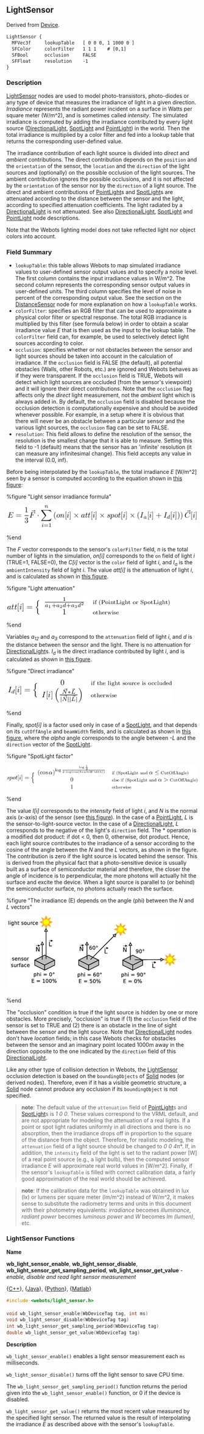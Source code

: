 ## LightSensor

Derived from [Device](#device).

```
LightSensor {
  MFVec3f     lookupTable   [ 0 0 0, 1 1000 0 ]
  SFColor     colorFilter   1 1 1    # [0,1]
  SFBool      occlusion     FALSE
  SFFloat     resolution    -1
}
```

### Description

[LightSensor](#lightsensor) nodes are used to model photo-transistors,
photo-diodes or any type of device that measures the irradiance of light in a
given direction. *Irradiance* represents the radiant power incident on a surface
in Watts per square meter (W/m^2), and is sometimes called *intensity*. The
simulated irradiance is computed by adding the irradiance contributed by every
light source ([DirectionalLight](#directionallight), [SpotLight](#spotlight) and
[PointLight](#pointlight)) in the world. Then the total irradiance is multiplied
by a color filter and fed into a lookup table that returns the corresponding
user-defined value.

The irradiance contribution of each light source is divided into *direct* and
*ambient* contributions. The direct contribution depends on the `position` and
the `orientation` of the sensor, the `location` and the `direction` of the light
sources and (optionally) on the possible occlusion of the light sources. The
ambient contribution ignores the possible occlusions, and it is not affected by
the `orientation` of the sensor nor by the `direction` of a light source. The
direct and ambient contributions of [PointLight](#pointlight)s and
[SpotLight](#spotlight)s are attenuated according to the distance between the
sensor and the light, according to specified attenuation coefficients. The light
radiated by a [DirectionalLight](#directionallight) is not attenuated. See also
[DirectionalLight](#directionallight), [SpotLight](#spotlight) and
[PointLight](#pointlight) node descriptions.

Note that the Webots lighting model does not take reflected light nor object
colors into account.

### Field Summary

- `lookupTable`: this table allows Webots to map simulated irradiance values to
user-defined sensor output values and to specify a noise level. The first column
contains the input irradiance values in W/m^2. The second column represents the
corresponding sensor output values in user-defined units. The third column
specifies the level of noise in percent of the corresponding output value. See
the section on the [DistanceSensor](#distancesensor) node for more explanation
on how a `lookupTable` works.
- `colorFilter`: specifies an RGB filter that can be used to approximate a
physical color filter or spectral response. The total RGB irradiance is
multiplied by this filter (see formula below) in order to obtain a scalar
irradiance value *E* that is then used as the input to the lookup table. The
`colorFilter` field can, for example, be used to selectively detect light
sources according to color.
- `occlusion`: specifies whether or not obstacles between the sensor and light
sources should be taken into account in the calculation of irradiance. If the
`occlusion` field is FALSE (the default), all potential obstacles (Walls, other
Robots, etc.) are ignored and Webots behaves as if they were transparent. If the
`occlusion` field is TRUE, Webots will detect which light sources are occluded
(from the sensor's viewpoint) and it will ignore their direct contributions.
Note that the `occlusion` flag affects only the *direct* light measurement, not
the *ambient* light which is always added in. By default, the `occlusion` field
is disabled because the occlusion detection is computationally expensive and
should be avoided whenever possible. For example, in a setup where it is obvious
that there will never be an obstacle between a particular sensor and the various
light sources, the `occlusion` flag can be set to FALSE.
- `resolution`: This field allows to define the resolution of the sensor, the
resolution is the smallest change that it is able to measure. Setting this field
to -1 (default) means that the sensor has an 'infinite' resolution (it can
measure any infinitesimal change). This field accepts any value in the interval
(0.0, inf).

Before being interpolated by the `lookupTable`, the total irradiance *E* [W/m^2]
seen by a sensor is computed according to the equation shown in [this
figure](#light-sensor-irradiance-formula):

%figure "Light sensor irradiance formula"

![Light sensor irradiance formula](pdf/light_intensity.pdf.png)

%end

The *F* vector corresponds to the sensor's `colorFilter` field, *n* is the total
number of lights in the simulation, *on[i]* corresponds to the `on` field of
light *i* (TRUE=1, FALSE=0), the *C[i]* vector is the `color` field of light
*i*, and *I<sub>a</sub>* is the `ambientIntensity` field of light *i*.  The
value *att[i]* is the attenuation of light *i*, and is calculated as shown in
[this figure](#light-attenuation).

%figure "Light attenuation"

![Light attenuation](pdf/light_attenuation.pdf.png)

%end

Variables *a<sub>1</sub><sub>2</sub>* and *a<sub>3</sub>* correspond to the
`attenuation` field of light *i*, and *d* is the distance between the sensor and
the light. There is no attenuation for [DirectionalLight](#directionallight)s.
*I<sub>d</sub>* is the direct irradiance contributed by light *i*, and is
calculated as shown in [this figure](#direct-irradiance).

%figure "Direct irradiance"

![Direct irradiance](pdf/direct_light.pdf.png)

%end

Finally, *spot[i]* is a factor used only in case of a [SpotLight](#spotlight),
and that depends on its `cutOffAngle` and `beamWidth` fields, and is calculated
as shown in [this figure](#spotlight-factor), where the *alpha* angle
corresponds to the angle between *-L* and the `direction` vector of the
[SpotLight](#spotlight).

%figure "SpotLight factor"

![SpotLight factor](pdf/spot_light.pdf.png)

%end

The value *I[i]* corresponds to the *intensity* field of light *i*, and *N* is
the normal axis (*x*-axis) of the sensor (see [this
figure](#the-irradiance-e-depends-on-the-angle-phi-between-the-n-and-l-vectors)).
In the case of a [PointLight](#pointlight), *L* is the sensor-to-light-source
vector. In the case of a [DirectionalLight](#directionallight), *L* corresponds
to the negative of the light's `direction` field. The * operation is a modified
dot product: if dot < 0, then 0, otherwise, dot product. Hence, each light
source contributes to the irradiance of a sensor according to the cosine of the
angle between the *N* and the *L* vectors, as shown in the figure. The
contribution is zero if the light source is located behind the sensor. This is
derived from the physical fact that a photo-sensitive device is usually built as
a surface of semiconductor material and therefore, the closer the angle of
incidence is to perpendicular, the more photons will actually hit the surface
and excite the device. When a light source is parallel to (or behind) the
semiconductor surface, no photons actually reach the surface.

%figure "The irradiance (E) depends on the angle (phi) between the *N* and *L* vectors"

![The irradiance (E) depends on the angle (phi) between the *N* and *L* vectors](pdf/light_sensor.pdf.png)

%end

The "occlusion" condition is true if the light source is hidden by one or more
obstacles. More precisely, "occlusion" is true if (1) the `occlusion` field of
the sensor is set to TRUE and (2) there is an obstacle in the line of sight
between the sensor and the light source. Note that
[DirectionalLight](#directionallight) nodes don't have *location* fields; in
this case Webots checks for obstacles between the sensor and an imaginary point
located 1000m away in the direction opposite to the one indicated by the
`direction` field of this [DirectionalLight](#directionallight).

Like any other type of collision detection in Webots, the
[LightSensor](#lightsensor) occlusion detection is based on the
`boundingObjects` of [Solid](#solid) nodes (or derived nodes). Therefore, even
if it has a visible geometric structure, a [Solid](#solid) node cannot produce
any occlusion if its `boundingObject` is not specified.

> **note**:
The default value of the `attenuation` field of [PointLight](#pointlight)s and
[SpotLight](#spotlight)s is *1 0 0*. These values correspond to the VRML
default, and are not appropriate for modeling the attenuation of a real lights.
If a point or spot light radiates uniformly in all directions and there is no
absorption, then the irradiance drops off in proportion to the square of the
distance from the object. Therefore, for realistic modeling, the `attenuation`
field of a light source should be changed to *0 0 4*π*. If, in addition, the
`intensity` field of the light is set to the radiant power [W] of a real point
source (e.g., a light bulb), then the computed sensor irradiance *E* will
approximate real world values in [W/m^2]. Finally, if the sensor's `lookupTable`
is filled with correct calibration data, a fairly good approximation of the real
world should be achieved.

<!-- -->

> **note**:
If the calibration data for the `lookupTable` was obtained in lux (lx) or lumens
per square meter (lm/m^2) instead of W/m^2, it makes sense to substitute the
radiometry terms and units in this document with their photometry equivalents:
*irradiance* becomes *illuminance*, *radiant power* becomes *luminous power* and
*W* becomes *lm (lumen)*, etc.

### LightSensor Functions

**Name** <a name="wb_light_sensor_get_value"/>

**wb\_light\_sensor\_enable**, **wb\_light\_sensor\_disable**, **wb\_light\_sensor\_get\_sampling\_period**, **wb\_light\_sensor\_get\_value** - *enable, disable and read light sensor measurement*

{[C++](#cpp_light_sensor)}, {[Java](#java_light_sensor)}, {[Python](#python_light_sensor)}, {[Matlab](#matlab_light_sensor)}

``` c
#include <webots/light_sensor.h>

void wb_light_sensor_enable(WbDeviceTag tag, int ms)
void wb_light_sensor_disable(WbDeviceTag tag)
int wb_light_sensor_get_sampling_period(WbDeviceTag tag)
double wb_light_sensor_get_value(WbDeviceTag tag)
```

**Description**

`wb_light_sensor_enable()` enables a light sensor measurement each `ms`
milliseconds.

`wb_light_sensor_disable()` turns off the light sensor to save CPU time.

The `wb_light_sensor_get_sampling_period()` function returns the period given
into the `wb_light_sensor_enable()` function, or 0 if the device is disabled.

`wb_light_sensor_get_value()` returns the most recent value measured by the
specified light sensor. The returned value is the result of interpolating the
irradiance *E* as described above with the sensor's `lookupTable`.

